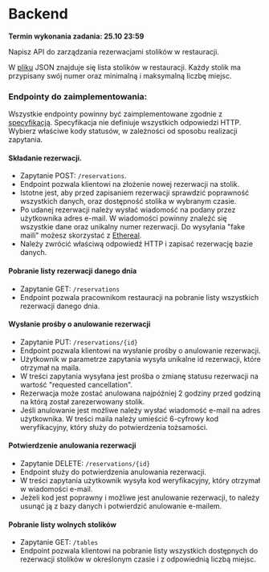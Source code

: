 # Backend

**Termin wykonania zadania: 25.10 23:59**

Napisz API do zarządzania rezerwacjami stolików w restauracji.

W [pliku](https://github.com/Solvro/Rekrutacja/blob/master/backend/seats.json) JSON znajduje się lista stolików w restauracji. Każdy stolik ma  przypisany swój numer oraz minimalną i maksymalną liczbę miejsc.



### Endpointy do zaimplementowania:

Wszystkie endpointy powinny być zaimplementowane zgodnie z [specyfikacją](https://github.com/Solvro/Rekrutacja/blob/master/backend/api-spec.yaml). Specyfikacja nie definiuje wszystkich odpowiedzi HTTP. Wybierz właściwe kody statusów, w zależności od sposobu realizacji zapytania.

#### 

#### Składanie rezerwacji.

- Zapytanie POST: `/reservations`.
- Endpoint pozwala klientowi na złożenie nowej rezerwacji na stolik.
- Istotne jest, aby przed zapisaniem rezerwacji sprawdzić poprawność wszystkich danych, oraz dostępność stolika w wybranym czasie.
- Po udanej rezerwacji należy wysłać wiadomość na podany przez  użytkownika adres e-mail. W wiadomości powinny znaleźć się wszystkie  dane oraz unikalny numer rezerwacji. Do wysyłania "fake maili" możesz skorzystać z [Ethereal](https://ethereal.email/).
- Należy zwrócić właściwą odpowiedź HTTP i zapisać rezerwację bazie danych.

#### 

#### Pobranie listy rezerwacji danego dnia

- Zapytanie GET: `/reservations`
- Endpoint pozwala pracownikom restauracji na pobranie listy wszystkich rezerwacji danego dnia.

#### 

#### Wysłanie prośby o anulowanie rezerwacji

- Zapytanie PUT: `/reservations/{id}`
- Endpoint pozwala klientowi na wysłanie prośby o anulowanie rezerwacji.
- Użytkownik w parametrze zapytania wysyła unikalne id rezerwacji, które otrzymał na maila.
- W treści zapytania wysyłana jest prośba o zmianę statusu rezerwacji na wartość "requested cancellation".
- Rezerwacja może zostać anulowana najpóźniej 2 godziny przed godziną na którą został zarezerwowany stolik.
- Jeśli anulowanie jest możliwe należy wysłać wiadomość e-mail na  adres użytkownika. W treści maila należy umieścić 6-cyfrowy kod  weryfikacyjny, który służy do potwierdzenia tożsamości.

#### 

#### Potwierdzenie anulowania rezerwacji

- Zapytanie DELETE: `/reservations/{id}`
- Endpoint służy do potwierdzenia anulowania rezerwacji.
- W treści zapytania użytkownik wysyła kod weryfikacyjny, który otrzymał w wiadomości e-mail.
- Jeżeli kod jest poprawny i możliwe jest anulowanie rezerwacji, to  należy usunąć ją z bazy danych i potwierdzić anulowanie e-mailem.

#### 

#### Pobranie listy wolnych stolików

- Zapytanie GET: `/tables`
- Endpoint pozwala klientowi na pobranie listy wszystkich dostępnych  do rezerwacji stolików w określonym czasie i z odpowiednią liczbą  miejsc.

